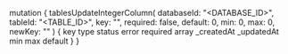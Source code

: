 mutation {
    tablesUpdateIntegerColumn(
        databaseId: "<DATABASE_ID>",
        tableId: "<TABLE_ID>",
        key: "",
        required: false,
        default: 0,
        min: 0,
        max: 0,
        newKey: ""
    ) {
        key
        type
        status
        error
        required
        array
        _createdAt
        _updatedAt
        min
        max
        default
    }
}
